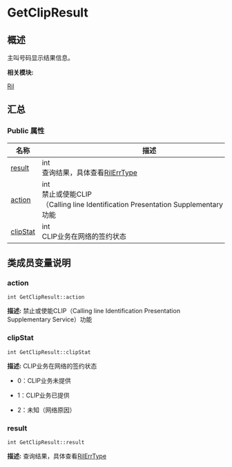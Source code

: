 # GetClipResult


## 概述

主叫号码显示结果信息。

**相关模块:**

[Ril](_ril.md)


## 汇总


### Public 属性

  | 名称 | 描述 | 
| -------- | -------- |
| [result](#result) | int<br/>查询结果，具体查看[RilErrType](_ril.md#rilerrtype) | 
| [action](#action) | int<br/>禁止或使能CLIP（Calling&nbsp;line&nbsp;Identification&nbsp;Presentation&nbsp;Supplementary&nbsp;Service）功能&nbsp; | 
| [clipStat](#clipstat) | int<br/>CLIP业务在网络的签约状态 | 


## 类成员变量说明


### action

  
```
int GetClipResult::action
```
**描述:**
禁止或使能CLIP（Calling line Identification Presentation Supplementary Service）功能


### clipStat

  
```
int GetClipResult::clipStat
```
**描述:**
CLIP业务在网络的签约状态

- 0：CLIP业务未提供

- 1：CLIP业务已提供

- 2：未知（网络原因） 


### result

  
```
int GetClipResult::result
```
**描述:**
查询结果，具体查看[RilErrType](_ril.md#rilerrtype)
